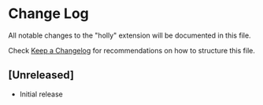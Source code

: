# Change Log

All notable changes to the "holly" extension will be documented in this file.

Check [Keep a Changelog](http://keepachangelog.com/) for recommendations on how to structure this file.

## [Unreleased]

- Initial release
